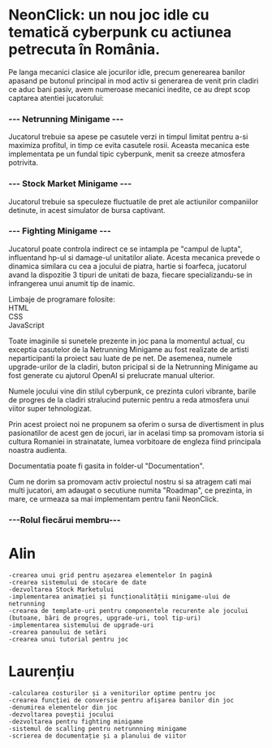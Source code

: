 # NeonClick: un nou joc idle cu tematică cyberpunk cu actiunea petrecuta în România.

Pe langa mecanici clasice ale jocurilor idle, precum generearea banilor apasand pe butonul principal in mod activ si generarea de venit prin cladiri ce aduc bani pasiv, avem numeroase mecanici inedite, ce au drept scop captarea atentiei jucatorului:

### --- Netrunning Minigame ---

Jucatorul trebuie sa apese pe casutele verzi in timpul limitat pentru a-si maximiza profitul, in timp ce evita casutele rosii. Aceasta mecanica este implementata pe un fundal tipic cyberpunk, menit sa creeze atmosfera potrivita.

### --- Stock Market Minigame ---

Jucatorul trebuie sa speculeze fluctuatile de pret ale actiunilor companiilor detinute, in acest simulator de bursa captivant.

### --- Fighting Minigame ---

Jucatorul poate controla indirect ce se intampla pe "campul de lupta", influentand hp-ul si damage-ul unitatilor aliate. Acesta mecanica prevede o dinamica similara cu cea a jocului de piatra, hartie si foarfeca, jucatorul avand la dispozitie 3 tipuri de unitati de baza, fiecare specializandu-se in infrangerea unui anumit tip de inamic.

Limbaje de programare folosite:  
  HTML  
  CSS  
  JavaScript

Toate imaginile si sunetele prezente in joc pana la momentul actual, cu exceptia casutelor de la Netrunning Minigame au fost realizate de artisti neparticipanti la proiect sau luate de pe net. De asemenea, numele upgrade-urilor de la cladiri, buton pricipal si de la Netrunning Minigame au fost generate cu ajutorul OpenAI si prelucrate manual ulterior. 

Numele jocului vine din stilul cyberpunk, ce prezinta culori vibrante, barile de progres de la cladiri stralucind puternic pentru a reda atmosfera unui viitor super tehnologizat.

Prin acest proiect noi ne propunem sa oferim o sursa de divertisment in plus pasionatilor de acest gen de jocuri, iar in acelasi timp sa promovam istoria si cultura Romaniei in strainatate, lumea vorbitoare de engleza fiind principala noastra audienta. 

Documentatia poate fi gasita in folder-ul "Documentation".

Cum ne dorim sa promovam activ proiectul nostru si sa atragem cati mai multi jucatori, am adaugat o secutiune numita "Roadmap", ce prezinta, in mare, ce urmeaza sa mai implementam pentru fanii NeonClick.

### ---Rolul fiecărui membru---

# Alin
	-crearea unui grid pentru așezarea elementelor în pagină
	-crearea sistemului de stocare de date
	-dezvoltarea Stock Marketului
	-implementarea animației și funcționalității minigame-ului de netrunning
	-crearea de template-uri pentru componentele recurente ale jocului (butoane, bări de progres, upgrade-uri, tool tip-uri)
	-implementarea sistemului de upgrade-uri
	-crearea panoului de setări
	-crearea unui tutorial pentru joc

# Laurențiu
	-calcularea costurilor și a veniturilor optime pentru joc
	-crearea funcției de conversie pentru afișarea banilor din joc
	-denumirea elementelor din joc
	-dezvoltarea poveștii jocului
	-dezvoltarea pentru fighting minigame
	-sistemul de scalling pentru netrunnning minigame
	-scrierea de documentație și a planului de viitor